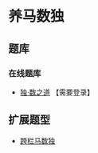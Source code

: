# 养马数独

## 题库

### 在线题库

- [独·数之道](http://www.sudokufans.org.cn/lx/game.index.php?type=ym) 【需要登录】

## 扩展题型

- [跨栏马数独](../../../混合类/跨栏马数独.md)

